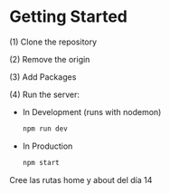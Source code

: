 # Getting Started

(1) Clone the repository

(2) Remove the origin

(3) Add Packages

(4) Run the server:

- In Development (runs with nodemon)
  ```sh
  npm run dev
  ```

- In Production
  ```sh
  npm start
  ```
Cree las rutas home y about del día 14
